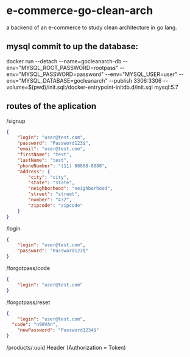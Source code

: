 # e-commerce-go-clean-arch
a backend of an e-commerce to study clean architecture in go lang.

## mysql commit to up the database:
docker run --detach --name=gocleanarch-db --env="MYSQL_ROOT_PASSWORD=rootpass" --env="MYSQL_PASSWORD=password" --env="MYSQL_USER=user" --env="MYSQL_DATABASE=gocleanarch" --publish 3306:3306 --volume=$(pwd)/init.sql:/docker-entrypoint-initdb.d/init.sql mysql:5.7

## routes of the aplication

/signup

```json
{
	"login": "user@test.com",
	"password": "Password123$",
	"email": "user@test.com",
	"firstName": "test",
	"lastName": "test",
	"phoneNumber": "(11) 98888-8888",
	"address": {
		"city": "city",
		"state": "state",
		"neighborhood": "neighborhood",
		"street": "street",
		"number": "432",
		"zipcode": "zipcode"
	}
}
```

/login

```json
{
	"login": "user@test.com",
	"password": "Password123$"
}
```

/forgotpass/code

```json
{
	"login": "user@test.com"
}
```

/forgotpass/reset

```json
{
	"login": "user@test.com",
  "code": "n90VAn",
	"newPassword": "Password1234$"
}
```

/products/:uuid  Header (Authorization = Token)
